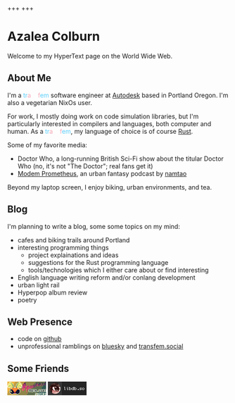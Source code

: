 +++
+++

# Azalea Colburn

Welcome to my HyperText page on the World Wide Web.

## About Me

I'm a <span style='color: #5BCEFA;'>tr</span><span style='color: #F5A9B8;'>a</span><span style='color: #FFFFFF;'>ns</span><span style='color: #F5A9B8;'>f</span><span style='color: #5BCEFA;'>em</span> software engineer at [Autodesk](https://autodesk.com) based in Portland Oregon.
I'm also a vegetarian NixOs user.

For work, I mostly doing work on code simulation libraries, but I'm particularly interested in compilers and languages, both computer and human. As a <span style='color: #5BCEFA;'>tr</span><span style='color: #F5A9B8;'>a</span><span style='color: #FFFFFF;'>ns</span><span style='color: #F5A9B8;'>f</span><span style='color: #5BCEFA;'>em</span>, my language of choice is of course [Rust](https://rust-lang.org).

Some of my favorite media:

- Doctor Who, a long-running British Sci-Fi show about the titular Doctor Who (no, it's not "The Doctor"; real fans get it)
- [Modem Prometheus](https://modemprometheus.com), an urban fantasy podcast by [namtao](https://namtao.com)

Beyond my laptop screen, I enjoy biking, urban environments, and tea.

## Blog

I'm planning to write a blog, some some topics on my mind:

- cafes and biking trails around Portland
- interesting programming things
  - project explainations and ideas
  - suggestions for the Rust programming language
  - tools/technologies which I either care about or find interesting
- English language writing reform and/or conlang development
- urban light rail
- Hyperpop album review
- poetry

## Web Presence

- code on [github](https://github.com/azaleacolburn)
- unprofessional ramblings on [bluesky](https://bsky.app/profile/azaleacolburn.bsky.social) and [transfem.social](https://transfem.social/@azalea)

## Some Friends

<a href="https://moth.moe/"><img src="zoefiri.gif" alt="zoefiri"></a>
<a href="https://libdb.so/"><img src="d14.gif" alt="d14"></a>
